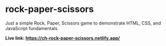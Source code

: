 # rock-paper-scissors

Just a simple Rock, Paper, Scissors game to demonstrate HTML, CSS, and JavaScript fundamentals.

**Live link: https://ch-rock-paper-scissors.netlify.app/**
